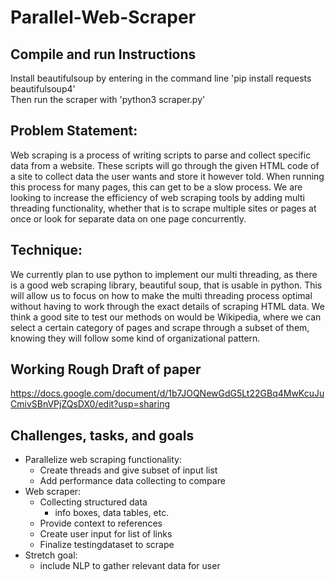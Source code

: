 # Parallel-Web-Scraper
## Compile and run Instructions
Install beautifulsoup by entering in the command line 'pip install requests beautifulsoup4'   
Then run the scraper with 'python3 scraper.py'
## Problem Statement:
Web scraping is a process of writing scripts to parse and collect specific data from a website. These scripts will go through the given HTML code of a site to collect data the user wants and store it however told. When running this process for many pages, this can get to be a slow process. We are looking to increase the efficiency of web scraping tools by adding multi threading functionality, whether that is to scrape multiple sites or pages at once or look for separate data on one page concurrently.
## Technique: 
We currently plan to use python to implement our multi threading, as there is a good web scraping library, beautiful soup, that is usable in python. This will allow us to focus on how to make the multi threading process optimal without having to work through the exact details of scraping HTML data. We think a good site to test our methods on would be Wikipedia, where we can select a certain category of pages and scrape through a subset of them, knowing they will follow some kind of organizational pattern.

## Working Rough Draft of paper
https://docs.google.com/document/d/1b7JOQNewGdG5Lt22GBq4MwKcuJuCmivSBnVPjZQsDX0/edit?usp=sharing

## Challenges, tasks, and goals
- Parallelize web scraping functionality:
  - Create threads and give subset of input list
  - Add performance data collecting to compare
- Web scraper:
  - Collecting structured data
    - info boxes, data tables, etc.
  - Provide context to references
  - Create user input for list of links
  - Finalize testingdataset to scrape
- Stretch goal:
  - include NLP to gather relevant data for user
